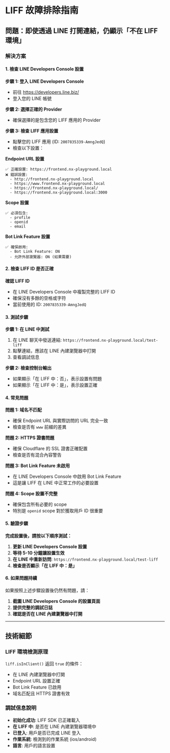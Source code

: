 # LIFF 故障排除指南

## 問題：即使透過 LINE 打開連結，仍顯示「不在 LIFF 環境」

### 解決方案

#### 1. 檢查 LINE Developers Console 設置

**步驟 1: 登入 LINE Developers Console**

- 前往 https://developers.line.biz/
- 登入您的 LINE 帳號

**步驟 2: 選擇正確的 Provider**

- 確保選擇的是包含您的 LIFF 應用的 Provider

**步驟 3: 檢查 LIFF 應用設置**

- 點擊您的 LIFF 應用 (ID: `2007835339-AmngJedQ`)
- 檢查以下設置：

**Endpoint URL 設置**

```
✅ 正確設置: https://frontend.nx-playground.local
❌ 錯誤設置:
  - http://frontend.nx-playground.local
  - https://www.frontend.nx-playground.local
  - https://frontend.nx-playground.local/
  - https://frontend.nx-playground.local:3000
```

**Scope 設置**

```
✅ 必須包含:
  - profile
  - openid
  - email
```

**Bot Link Feature 設置**

```
✅ 確保啟用:
  - Bot Link Feature: ON
  - 允許外部瀏覽器: ON (如果需要)
```

#### 2. 檢查 LIFF ID 是否正確

**確認 LIFF ID**

- 在 LINE Developers Console 中複製完整的 LIFF ID
- 確保沒有多餘的空格或字符
- 當前使用的 ID: `2007835339-AmngJedQ`

#### 3. 測試步驟

**步驟 1: 在 LINE 中測試**

1. 在 LINE 聊天中發送連結: `https://frontend.nx-playground.local/test-liff`
2. 點擊連結，應該在 LINE 內建瀏覽器中打開
3. 查看調試信息

**步驟 2: 檢查控制台輸出**

- 如果顯示「在 LIFF 中：否」，表示設置有問題
- 如果顯示「在 LIFF 中：是」，表示設置正確

#### 4. 常見問題

**問題 1: 域名不匹配**

- 確保 Endpoint URL 與實際訪問的 URL 完全一致
- 檢查是否有 `www` 前綴的差異

**問題 2: HTTPS 證書問題**

- 確保 Cloudflare 的 SSL 證書正確配置
- 檢查是否有混合內容警告

**問題 3: Bot Link Feature 未啟用**

- 在 LINE Developers Console 中啟用 Bot Link Feature
- 這是讓 LIFF 在 LINE 中正常工作的必要設置

**問題 4: Scope 設置不完整**

- 確保包含所有必要的 scope
- 特別是 `openid` scope 對於獲取用戶 ID 很重要

#### 5. 驗證步驟

**完成設置後，請按以下順序測試：**

1. **更新 LINE Developers Console 設置**
2. **等待 5-10 分鐘讓設置生效**
3. **在 LINE 中重新訪問**: `https://frontend.nx-playground.local/test-liff`
4. **檢查是否顯示「在 LIFF 中：是」**

#### 6. 如果問題持續

如果按照上述步驟設置後仍然有問題，請：

1. **截圖 LINE Developers Console 的設置頁面**
2. **提供完整的調試日誌**
3. **確認是否在 LINE 內建瀏覽器中打開**

---

## 技術細節

### LIFF 環境檢測原理

`liff.isInClient()` 返回 `true` 的條件：

- 在 LINE 內建瀏覽器中打開
- Endpoint URL 設置正確
- Bot Link Feature 已啟用
- 域名匹配且 HTTPS 證書有效

### 調試信息說明

- **初始化成功**: LIFF SDK 已正確載入
- **在 LIFF 中**: 是否在 LINE 內建瀏覽器環境中
- **已登入**: 用戶是否已完成 LINE 登入
- **作業系統**: 檢測到的作業系統 (ios/android)
- **語言**: 用戶的語言設置
